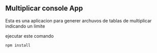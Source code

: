 ## Multiplicar console App

Esta es una aplicacion para generer archuvos de tablas de multiplicar indicando un limite

ejecutar este comando

```
npm install
```